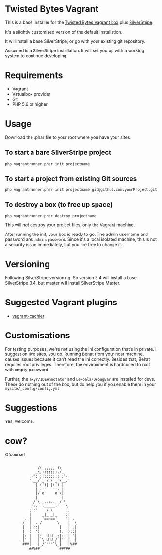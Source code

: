 # Twisted Bytes Vagrant

This is a base installer for the [Twisted Bytes Vagrant box](https://www.twistedbytes.nl/en/blog/php-vagrant-box/) plus [SilverStripe](https://silverstripe.org).

It's a slightly customised version of the default installation.

It will install a base SilverStripe, or go with your existing git repository.

Assumed is a SilverStripe installation. It will set you up with a working system to continue developing.

# Requirements

* Vagrant
* Virtualbox provider
* Git
* PHP 5.6 or higher

# Usage

Download the .phar file to your root where you have your sites.

## To start a bare SilverStripe project

`php vagrantrunner.phar init projectname`

## To start a project from existing Git sources

`php vagrantrunner.phar init projectname git@github.com:yourProject.git`

## To destroy a box (to free up space)

```php vagrantrunner.phar destroy projectname```

This will _not_ destroy your project files, only the Vagrant machine.


After running the init, your box is ready to go. The admin username and password are: `admin:password`. Since it's a local isolated machine, this is not a security issue immediately, but you are free to change it.

# Versioning

Following SilverStripe versioning. So version 3.4 will install a base SilverStripe 3.4, but master will install SilverStripe Master.

# Suggested Vagrant plugins

* [vagrant-cachier](http://fgrehm.viewdocs.io/vagrant-cachier/)

# Customisations

For testing purposes, we're not using the ini configuration that's in private. I suggest on live sites, you do.
Running Behat from your host machine, causes issues because it can't read the ini correctly.
Besides that, Behat requires root privileges. Therefore, the environment is hardcoded to root with empty password.

Further, the `axyr/IDEAnnotator` and `Lekoala/DebugBar` are installed for devs. These do nothing out of the box, but do help you if you enable them in your `mysite/_config/config.yml`

# Suggestions

Yes, welcome.

# cow?

Ofcourse!

```

               /( ,,,,, )\
              _\,;;;;;;;,/_
           .-"; ;;;;;;;;; ;"-.
           '.__/`_ / \ _`\__.'
              | (')| |(') |
              | .--' '--. |
              |/ o     o \|
              |           |
             / \ _..=.._ / \
            /:. '._____.'   \
           ;::'    / \      .;
           |     _|_ _|_   ::|
         .-|     '==o=='    '|-.
        /  |  . /       \    |  \
        |  | ::|         |   | .|
        |  (  ')         (.  )::|
        |: |   |;  U U  ;|:: | `|
        |' |   | \ U U / |'  |  |
        ##V|   |_/`"""`\_|   |V##
           ##V##         ##V##
```